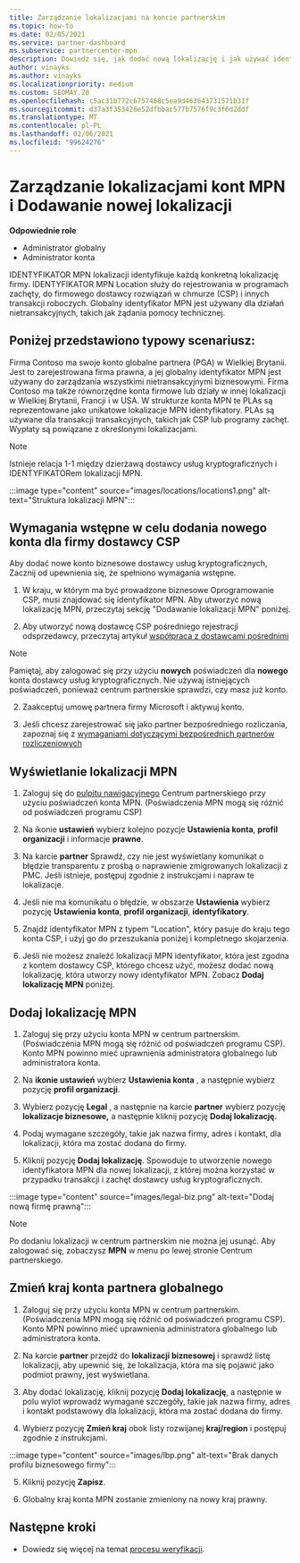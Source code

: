 ```yaml
---
title: Zarządzanie lokalizacjami na koncie partnerskim
ms.topic: how-to
ms.date: 02/05/2021
ms.service: partner-dashboard
ms.subservice: partnercenter-mpn
description: Dowiedz się, jak dodać nową lokalizację i jak używać identyfikatora MPN Location w programach zachęty, biznesie CSP, subskrypcjach i innych transakcjach.
author: vinayks
ms.author: vinayks
ms.localizationpriority: medium
ms.custom: SEOMAY.20
ms.openlocfilehash: c5ac31b772c6757468c5ea9d463643731571b31f
ms.sourcegitcommit: d37a3f353426e52dfbbac577b7576f9c3f6d2ddf
ms.translationtype: MT
ms.contentlocale: pl-PL
ms.lasthandoff: 02/06/2021
ms.locfileid: "99624276"
---
```

# <a name="manage-your-mpn-account-locations-and-add-a-new-location"></a>Zarządzanie lokalizacjami kont MPN i Dodawanie nowej lokalizacji


**Odpowiednie role**

- Administrator globalny
- Administrator konta

IDENTYFIKATOR MPN lokalizacji identyfikuje każdą konkretną lokalizację firmy. IDENTYFIKATOR MPN Location służy do rejestrowania w programach zachęty, do firmowego dostawcy rozwiązań w chmurze (CSP) i innych transakcji roboczych. Globalny identyfikator MPN jest używany dla działań nietransakcyjnych, takich jak żądania pomocy technicznej.

## <a name="the-following-is-a-typical-scenario"></a>Poniżej przedstawiono typowy scenariusz:

Firma Contoso ma swoje konto globalne partnera (PGA) w Wielkiej Brytanii. Jest to zarejestrowana firma prawna, a jej globalny identyfikator MPN jest używany do zarządzania wszystkimi nietransakcyjnymi biznesowymi. Firma Contoso ma także równorzędne konta firmowe lub działy w innej lokalizacji w Wielkiej Brytanii, Francji i w USA. W strukturze konta MPN te PLAs są reprezentowane jako unikatowe lokalizacje MPN identyfikatory. PLAs są używane dla transakcji transakcyjnych, takich jak CSP lub programy zachęt. Wypłaty są powiązane z określonymi lokalizacjami. 

>[!NOTE]
>Istnieje relacja 1-1 między dzierżawą dostawcy usług kryptograficznych i IDENTYFIKATORem lokalizacji MPN.

:::image type="content" source="images/locations/locations1.png" alt-text="Struktura lokalizacji MPN":::

## <a name="prerequisites-in-order-to-add-a-new-account-for-a-csp-business"></a>Wymagania wstępne w celu dodania nowego konta dla firmy dostawcy CSP

Aby dodać nowe konto biznesowe dostawcy usług kryptograficznych, Zacznij od upewnienia się, że spełniono wymagania wstępne.

1. W kraju, w którym ma być prowadzone biznesowe Oprogramowanie CSP, musi znajdować się identyfikator MPN. Aby utworzyć nową lokalizację MPN, przeczytaj sekcję "Dodawanie lokalizacji MPN" poniżej.
  
1. Aby utworzyć nową dostawcę CSP pośredniego rejestracji odsprzedawcy, przeczytaj artykuł [współpraca z dostawcami pośrednimi](indirect-reseller-tasks-in-partner-center.md#get-started) 

>[!NOTE] 
 >Pamiętaj, aby zalogować się przy użyciu **nowych** poświadczeń dla **nowego** konta dostawcy usług kryptograficznych. Nie używaj istniejących poświadczeń, ponieważ centrum partnerskie sprawdzi, czy masz już konto.

2. Zaakceptuj umowę partnera firmy Microsoft i aktywuj konto.

1. Jeśli chcesz zarejestrować się jako partner bezpośredniego rozliczania, zapoznaj się z [wymaganiami dotyczącymi bezpośrednich partnerów rozliczeniowych](direct-partner-new-requirements.md)

## <a name="view-your-mpn-locations"></a>Wyświetlanie lokalizacji MPN

1. Zaloguj się do [pulpitu nawigacyjnego](https://partner.microsoft.com/dashboard/home) Centrum partnerskiego przy użyciu poświadczeń konta MPN. (Poświadczenia MPN mogą się różnić od poświadczeń programu CSP) 
 
1. Na ikonie **ustawień** wybierz kolejno pozycje **Ustawienia konta**, **profil organizacji** i informacje **prawne**. 

1. Na karcie **partner** Sprawdź, czy nie jest wyświetlany komunikat o błędzie transparentu z prośbą o naprawienie zmigrowanych lokalizacji z PMC. Jeśli istnieje, postępuj zgodnie z instrukcjami i napraw te lokalizacje. 

3. Jeśli nie ma komunikatu o błędzie, w obszarze  **Ustawienia** wybierz pozycję  **Ustawienia konta**, **profil organizacji**, **identyfikatory**.

4. Znajdź identyfikator MPN z typem "Location", który pasuje do kraju tego konta CSP, i użyj go do przeszukania poniżej i kompletnego skojarzenia.

5. Jeśli nie możesz znaleźć lokalizacji MPN identyfikator, która jest zgodna z kontem dostawcy CSP, którego chcesz użyć, możesz dodać nową lokalizację, która utworzy nowy identyfikator MPN. Zobacz **Dodaj lokalizację MPN** poniżej.

## <a name="add-an-mpn-location"></a>Dodaj lokalizację MPN

1. Zaloguj się przy użyciu konta MPN w centrum partnerskim. (Poświadczenia MPN mogą się różnić od poświadczeń programu CSP). Konto MPN powinno mieć uprawnienia administratora globalnego lub administratora konta. 

1. Na **ikonie ustawień** wybierz **Ustawienia konta** , a następnie wybierz pozycję **profil organizacji**.

2. Wybierz pozycję **Legal** , a następnie na karcie **partner** wybierz pozycję **lokalizacje biznesowe,** a następnie kliknij pozycję **Dodaj lokalizację.**

3. Podaj wymagane szczegóły, takie jak nazwa firmy, adres i kontakt, dla lokalizacji, która ma zostać dodana do firmy.
 
1. Kliknij pozycję **Dodaj lokalizację**. Spowoduje to utworzenie nowego identyfikatora MPN dla nowej lokalizacji, z której można korzystać w przypadku transakcji i zachęt dostawcy usług kryptograficznych.

:::image type="content" source="images/legal-biz.png" alt-text="Dodaj nową firmę prawną":::

> [!NOTE]
> Po dodaniu lokalizacji w centrum partnerskim nie można jej usunąć. Aby zalogować się, zobaczysz **MPN** w menu po lewej stronie Centrum partnerskiego.

## <a name="change-country-of-partner-global-account"></a>Zmień kraj konta partnera globalnego 

1. Zaloguj się przy użyciu konta MPN w centrum partnerskim. (Poświadczenia MPN mogą się różnić od poświadczeń programu CSP). Konto MPN powinno mieć uprawnienia administratora globalnego lub administratora konta. 

2. Na karcie **partner** przejdź do **lokalizacji biznesowej** i sprawdź listę lokalizacji, aby upewnić się, że lokalizacja, która ma się pojawić jako podmiot prawny, jest wyświetlana. 
 
1. Aby dodać lokalizację, kliknij pozycję **Dodaj lokalizację**, a następnie w polu wylot wprowadź wymagane szczegóły, takie jak nazwa firmy, adres i kontakt podstawowy dla lokalizacji, która ma zostać dodana do firmy. 
 
1. Wybierz pozycję **Zmień kraj** obok listy rozwijanej **kraj/region** i postępuj zgodnie z instrukcjami. 

:::image type="content" source="images/lbp.png" alt-text="Brak danych profilu biznesowego firmy":::

5. Kliknij pozycję **Zapisz**.

6. Globalny kraj konta MPN zostanie zmieniony na nowy kraj prawny.
  
## <a name="next-steps"></a>Następne kroki

- Dowiedz się więcej na temat [procesu weryfikacji](verification-responses.md).
